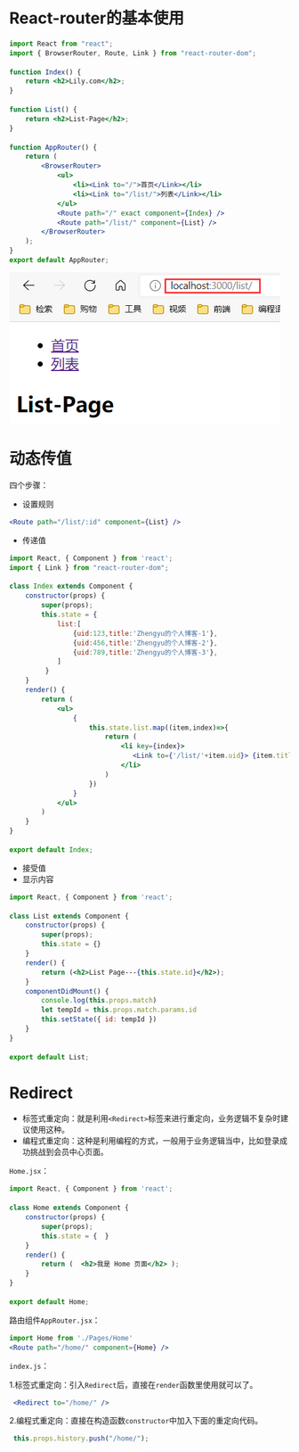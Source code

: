 # React-router的基本使用

```jsx
import React from "react";
import { BrowserRouter, Route, Link } from "react-router-dom";

function Index() {
    return <h2>Lily.com</h2>;
}

function List() {
    return <h2>List-Page</h2>;
}

function AppRouter() {
    return (
        <BrowserRouter>
            <ul>
                <li><Link to="/">首页</Link></li>
                <li><Link to="/list/">列表</Link></li>
            </ul>
            <Route path="/" exact component={Index} />
            <Route path="/list/" component={List} />
        </BrowserRouter>
    );
}
export default AppRouter;
```

![](react-router学习记录/image-20210530205819151.png)

# 动态传值

四个步骤：

+ 设置规则

```jsx
<Route path="/list/:id" component={List} />
```

+ 传递值

```jsx
import React, { Component } from 'react';
import { Link } from "react-router-dom";

class Index extends Component {
    constructor(props) {
        super(props);
        this.state = { 
            list:[
                {uid:123,title:'Zhengyu的个人博客-1'},
                {uid:456,title:'Zhengyu的个人博客-2'},
                {uid:789,title:'Zhengyu的个人博客-3'},
            ]
         }
    }
    render() {
        return ( 
            <ul>
                {
                    this.state.list.map((item,index)=>{
                        return (
                            <li key={index}>
                               <Link to={'/list/'+item.uid}> {item.title}</Link> 
                            </li>
                        )
                    })
                }
            </ul>
        )
    }
}

export default Index;
```

+ 接受值
+ 显示内容

```jsx
import React, { Component } from 'react';

class List extends Component {
    constructor(props) {
        super(props);
        this.state = {}
    }
    render() {
        return (<h2>List Page---{this.state.id}</h2>);
    }
    componentDidMount() {
        console.log(this.props.match)
        let tempId = this.props.match.params.id
        this.setState({ id: tempId })
    }
}

export default List;
```

# Redirect

- 标签式重定向：就是利用`<Redirect>`标签来进行重定向，业务逻辑不复杂时建议使用这种。
- 编程式重定向：这种是利用编程的方式，一般用于业务逻辑当中，比如登录成功挑战到会员中心页面。

`Home.jsx`：

```jsx
import React, { Component } from 'react';

class Home extends Component {
    constructor(props) {
        super(props);
        this.state = {  }
    }
    render() { 
        return (  <h2>我是 Home 页面</h2> );
    }
}

export default Home;
```

路由组件`AppRouter.jsx`：
```jsx
import Home from './Pages/Home'
<Route path="/home/" component={Home} />
```

`index.js`：

1.标签式重定向：引入`Redirect`后，直接在`render`函数里使用就可以了。

```jsx
 <Redirect to="/home/" />
```

2.编程式重定向：直接在构造函数`constructor`中加入下面的重定向代码。

```js
 this.props.history.push("/home/");  
```



